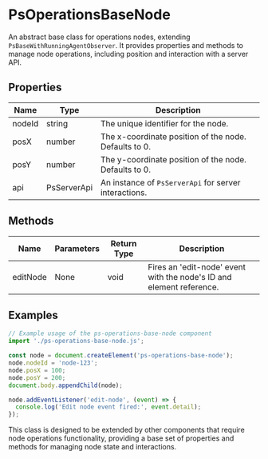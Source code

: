 # PsOperationsBaseNode

An abstract base class for operations nodes, extending `PsBaseWithRunningAgentObserver`. It provides properties and methods to manage node operations, including position and interaction with a server API.

## Properties

| Name   | Type   | Description                                      |
|--------|--------|--------------------------------------------------|
| nodeId | string | The unique identifier for the node.              |
| posX   | number | The x-coordinate position of the node. Defaults to 0. |
| posY   | number | The y-coordinate position of the node. Defaults to 0. |
| api    | PsServerApi | An instance of `PsServerApi` for server interactions. |

## Methods

| Name     | Parameters | Return Type | Description                                      |
|----------|------------|-------------|--------------------------------------------------|
| editNode | None       | void        | Fires an 'edit-node' event with the node's ID and element reference. |

## Examples

```typescript
// Example usage of the ps-operations-base-node component
import './ps-operations-base-node.js';

const node = document.createElement('ps-operations-base-node');
node.nodeId = 'node-123';
node.posX = 100;
node.posY = 200;
document.body.appendChild(node);

node.addEventListener('edit-node', (event) => {
  console.log('Edit node event fired:', event.detail);
});
```

This class is designed to be extended by other components that require node operations functionality, providing a base set of properties and methods for managing node state and interactions.